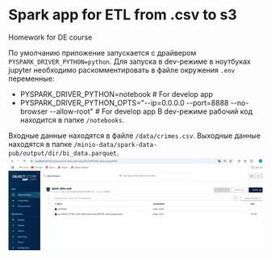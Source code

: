 # Spark app for ETL from .csv to s3
Homework for DE course 

По умолчанию приложение запускается с драйвером `PYSPARK_DRIVER_PYTHON=python`.
Для запуска в dev-режиме в ноутбуках jupyter необходимо раскомментировать в файле окружения `.env` переменные:
- PYSPARK_DRIVER_PYTHON=notebook # For develop app
- PYSPARK_DRIVER_PYTHON_OPTS="--ip=0.0.0.0 --port=8888 --no-browser --allow-root" # For develop app
В dev-режиме рабочий код находится в папке `/notebooks`. 

Входные данные находятся в файле `/data/crimes.csv`.
Выходные данные находятся в папке  `/minio-data/spark-data-pub/output/dir/bi_data.parquet`.
![Иллюстрация выходных данных](https://github.com/zvezdochetast/spark_de_hw/raw/master/images/output.png)


